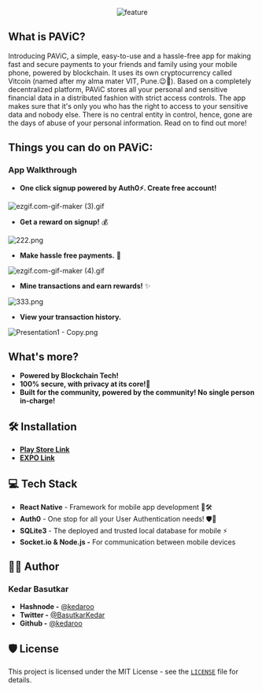 <p align="center">
  <img src="https://i.ibb.co/7tcN08L/feature.png" alt="feature" border="0">
</p>

## **What is PAViC?**
Introducing PAViC, a simple, easy-to-use and a hassle-free app for making fast and secure payments to your friends and family using your mobile phone, powered by blockchain. It uses its own cryptocurrency called Vitcoin (named after my alma mater VIT, Pune.😉🏫). Based on a completely decentralized platform, PAViC stores all your personal and sensitive financial data in a distributed fashion with strict access controls. The app makes sure that it's only you who has the right to access to your sensitive data and nobody else. There is no central entity in control, hence, gone are the days of abuse of your personal information. Read on to find out more!

## **Things you can do on PAViC:**
### App Walkthrough

- **One click signup powered by Auth0⚡. Create free account!** 

![ezgif.com-gif-maker (3).gif](https://cdn.hashnode.com/res/hashnode/image/upload/v1630384769990/LIxGIzWVb.gif)

- **Get a reward on signup!** 💰

![222.png](https://cdn.hashnode.com/res/hashnode/image/upload/v1630387439469/GS8Bi6bM2Z.png)

- **Make hassle free payments.** 💸
 
![ezgif.com-gif-maker (4).gif](https://cdn.hashnode.com/res/hashnode/image/upload/v1630385421242/p1FKvfGxp.gif)

- **Mine transactions and earn rewards!** ✨

![333.png](https://cdn.hashnode.com/res/hashnode/image/upload/v1630387731789/MWULhTWJu.png)

- **View your transaction history.**

![Presentation1 - Copy.png](https://cdn.hashnode.com/res/hashnode/image/upload/v1630385745488/zTUYjeSaw.png)

## What's more?
- **Powered by Blockchain Tech!**
- **100% secure, with privacy at its core!💯**
- **Built for the community, powered by the community! No single person in-charge!**

## 🛠️ Installation
- [**Play Store Link**](https://expo.dev/@kedaroo/gamezone)
- [**EXPO Link**](https://expo.dev/@kedaroo/gamezone)

## 💻 Tech Stack

- **React Native** - Framework for mobile app development 📱🛠
- **Auth0** - One stop for all your User Authentication needs! 🛡️🔐
- **SQLite3** - The deployed and trusted local database for mobile ⚡
- **Socket.io & Node.js -** For communication between mobile devices

## 👨‍💻 Author

### Kedar Basutkar

- **Hashnode -** [@kedaroo](https://hashnode.com/@kedaroo)
- **Twitter -** [@BasutkarKedar](https://twitter.com/BasutkarKedar)
- **Github -** [@kedaroo](https://github.com/kedaroo)

## 🛡️ License

This project is licensed under the MIT License - see the [`LICENSE`](LICENSE) file for details.
